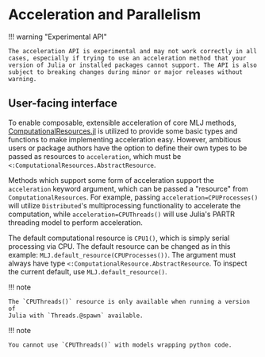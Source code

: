 # Acceleration and Parallelism

!!! warning "Experimental API"

    The acceleration API is experimental and may not work correctly in all
    cases, especially if trying to use an acceleration method that your
    version of Julia or installed packages cannot support. The API is also
    subject to breaking changes during minor or major releases without
    warning.

## User-facing interface

To enable composable, extensible acceleration of core MLJ methods,
[ComputationalResources.jl](https://github.com/timholy/ComputationalResources.jl)
is utilized to provide some basic types and functions to make implementing
acceleration easy. However, ambitious users or package authors have the option
to define their own types to be passed as resources to `acceleration`, which
must be `<:ComputationalResources.AbstractResource`.

Methods which support some form of acceleration support the `acceleration`
keyword argument, which can be passed a "resource" from
`ComputationalResources`. For example, passing `acceleration=CPUProcesses()`
will utilize `Distributed`'s multiprocessing functionality to accelerate the
computation, while `acceleration=CPUThreads()` will use Julia's PARTR
threading model to perform acceleration.

The default computational resource is `CPU1()`, which is simply serial
processing via CPU. The default resource can be changed as in this
example: `MLJ.default_resource(CPUProcesses())`. The argument must
always have type `<:ComputationalResource.AbstractResource`. To
inspect the current default, use `MLJ.default_resource()`.

!!! note

    The `CPUThreads()` resource is only available when running a version of
    Julia with `Threads.@spawn` available.

!!! note

    You cannot use `CPUThreads()` with models wrapping python code.
